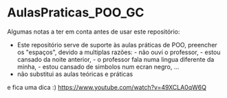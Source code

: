 # AulasPraticas_POO_GC

Algumas notas a ter em conta antes de usar este repositório:
* Este repositório serve de suporte às aulas práticas de POO, preencher os "espaços", devido a multiplas razões: 
        - não ouvi o professor, 
        - estou cansado da noite anterior, 
        - o professor fala numa lingua diferente da minha, 
        - estou cansado de simbolos num ecran negro, ...
* não substitui as aulas teóricas e práticas

e fica uma dica :) https://www.youtube.com/watch?v=49XCLA0qW6Q
